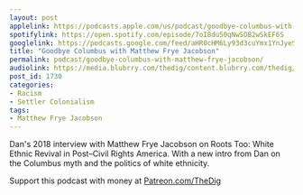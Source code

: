 ```yaml
---
layout: post
applelink: https://podcasts.apple.com/us/podcast/goodbye-columbus-with-matthew-frye-jacobson/id1043245989?i=1000486755669
spotifylink: https://open.spotify.com/episode/7oI8du50qNwSOB2wSkEF6S
googlelink: https://podcasts.google.com/feed/aHR0cHM6Ly93d3cuYmx1YnJyeS5jb20vZmVlZHMvdGhlZGlnLnhtbA/episode/aHR0cHM6Ly93d3cudGhlZGlncmFkaW8uY29tLz9wPTE3MzA?sa=X&ved=0CAUQkfYCahcKEwi44f7r1b-AAxUAAAAAHQAAAAAQNg
title: "Goodbye Columbus with Matthew Frye Jacobson"
permalink: podcast/goodbye-columbus-with-matthew-frye-jacobson/
audiolink: https://media.blubrry.com/thedig/content.blubrry.com/thedig/The_Dig-EP_266-Jacobson.mp3
post_id: 1730
categories: 
- Racism
- Settler Colonialism
tags: 
- Matthew Frye Jacobson
---
```


Dan's 2018 interview with Matthew Frye Jacobson on 
Roots Too: White Ethnic Revival in Post–Civil Rights America. With a new intro from Dan on the Columbus myth and the politics of white ethnicity.

Support this podcast with money at 
[Patreon.com/TheDig](https://Patreon.com/TheDig)